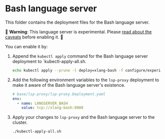 # Bash language server

This folder contains the deployment files for the Bash language server.

🚨 **Warning**: This language server is experimental. Please [read about the caveats](https://about.sourcegraph.com/docs/code-intelligence/experimental-language-servers/#caveats-of-experimental-language-servers) before enabling it. 🚨

You can enable it by:

1. Append the `kubectl apply` command for the Bash language server deployment to `kubectl-apply-all.sh.

   ```bash
   echo kubectl apply --prune -l deploy=xlang-bash -f configure/experimental/bash --recursive >> kubectl-apply-all.sh
   ```

2. Add the following environment variables to the `lsp-proxy` deployment to make it aware of the Bash language server's existence.

   ```yaml
   # base/lsp-proxy/lsp-proxy.Deployment.yaml
   env:
     - name: LANGSERVER_BASH
       value: tcp://xlang-bash:8080
   ```

3. Apply your changes to `lsp-proxy` and the Bash language server to the cluster.

   ```bash
   ./kubectl-apply-all.sh
   ```
